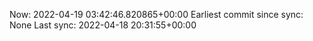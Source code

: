 Now: 2022-04-19 03:42:46.820865+00:00 Earliest commit since sync: None Last sync: 2022-04-18 20:31:55+00:00
